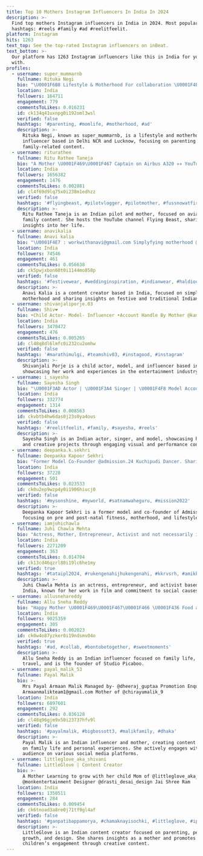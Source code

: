 ```yaml
---
title: Top 10 Mothers Instagram Influencers In India In 2024
description: >-
  Find top mothers Instagram influencers in India in 2024. Most popular
  hashtags: #reels #family #ad #reelitfeelit.
platform: Instagram
hits: 1263
text_top: See the top-rated Instagram influencers on inBeat.
text_bottom: >-
  Our platform has 1263 Instagram influencers like this in India for you to work
  with.
profiles:
  - username: super_mummarnb
    fullname: Rituka Negi
    bio: "\U0001F6B8 Lifestyle & Motherhood For collaboration \U0001F4E9 ritu.negi88@gmail.com \U0001F9FFAmong Top 50 Indian Mom Influencer’s \U0001F4CDDelhi NCR & Lucknow Youtube -94ksubs"
    location: India
    followers: 164711
    engagement: 779
    commentsToLikes: 0.016231
    id: ck134q41uxnpg0i192oml3wsl
    verified: false
    hashtags: '#parenting, #momlife, #motherhood, #ad'
    description: >-
      Rituka Negi, known as super_mummarnb, is a lifestyle and motherhood
      influencer based in Delhi NCR and Lucknow, focusing on parenting and
      family-related content.
  - username: riturathee
    fullname: Ritu Rathee Taneja
    bio: "A Mother \U0001F469‍\U0001F467 Captain on Airbus A320 ✈️✈️ YouTube channel: Flying Beast (8 M subscribers) For brands/business enquiries E: omssrathee14@ymail.com"
    location: India
    followers: 1656382
    engagement: 1476
    commentsToLikes: 0.002881
    id: cl4f69d9lq75x0i238m1edhzz
    verified: false
    hashtags: '#flyingbeast, #pilotvlogger, #pilotmother, #fussnowatfirstcry'
    description: >-
      Ritu Rathee Taneja is an Indian pilot and mother, focused on aviation and
      family content. She hosts the YouTube channel Flying Beast, sharing
      insights into her life.
  - username: anavikalia
    fullname: Anavi kalia
    bio: "\U0001F4E7 : workwithanavi@gmail.com Simplyfying motherhood @promom.in"
    location: India
    followers: 74546
    engagement: 461
    commentsToLikes: 0.056638
    id: ck5pwjxbon60t0i1144mo858p
    verified: false
    hashtags: '#festivewear, #weddinginspiration, #indianwear, #haldioutfit'
    description: >-
      Anavi Kalia is a content creator based in India, focused on simplifying
      motherhood and sharing insights on festive and traditional Indian wear.
  - username: shivanjaliporje.03
    fullname: Shiv❤️
    bio: •Child Actor- Model- Influencer •Account Handle By Mother @kamal_porje
    location: India
    followers: 3470472
    engagement: 476
    commentsToLikes: 0.005265
    id: cl48q8dl6lmfc0i232cu2omhw
    verified: false
    hashtags: '#marathimulgi, #teamshiv03, #instagood, #instagram'
    description: >-
      Shivanjali Porje is a child actor, model, and influencer based in India,
      showcasing her work and experiences in the entertainment industry.
  - username: i_sayesha
    fullname: Sayesha Singh
    bio: "\U0001F3AD Actor | \U0001F3A4 Singer | \U0001F4F8 Model Account handle by Mother @dr_sanyogita \U0001F48C Email for collaboration"
    location: India
    followers: 332774
    engagement: 1314
    commentsToLikes: 0.008563
    id: ckvbtb4hw6das0j23s0ya4ous
    verified: false
    hashtags: '#reelitfeelit, #family, #sayesha, #reels'
    description: >-
      Sayesha Singh is an Indian actor, singer, and model, showcasing her work
      and creative projects through engaging visual and performance content.
  - username: deepanka.k.sekhri
    fullname: Deepanka Kapoor Sekhri
    bio: "Former Model Co-Founder @admission.24 Kuchipudi Dancer. Sharing Tips & Tricks on: •Pre & post Natal Fitness. •Motherhood •Lifestyle \U0001F495"
    location: India
    followers: 37228
    engagement: 501
    commentsToLikes: 0.023533
    id: ck0u2ep9wzp4y0i1906hiucj0
    verified: false
    hashtags: '#mysonshine, #myworld, #satnamwaheguru, #mission2022'
    description: >-
      Deepanka Kapoor Sekhri is a former model and co-founder of Admission 24,
      focusing on pre and post-natal fitness, motherhood, and lifestyle content.
  - username: iamjuhichawla
    fullname: Juhi Chawla Mehta
    bio: "Actress, Mother, Entrepreneur, Activist and not necessarily in the same order \U0001F604 Business Manager : @preet_2612"
    location: India
    followers: 2271209
    engagement: 363
    commentsToLikes: 0.014704
    id: ck13cd46qzrl80i19lc6he1my
    verified: true
    hashtags: '#tataipl2024, #rukengenahijhukengenahi, #kkrvsrh, #amikkr'
    description: >-
      Juhi Chawla Mehta is an actress, entrepreneur, and activist based in
      India, known for her work in film and commitment to social causes.
  - username: allusnehareddy
    fullname: Allu Sneha Reddy
    bio: "Happy Mother \U0001F469‍\U0001F467‍\U0001F466 \U0001F436 Food and travel enthusiast . Founder of @studiopicaboo For brand enquiries email teamallusnehareddy@gmail.com"
    location: India
    followers: 9025359
    engagement: 305
    commentsToLikes: 0.002023
    id: ck0w4o87yzker0i19ndsmv04o
    verified: true
    hashtags: '#ad, #collab, #bontobetogether, #sweetmoments'
    description: >-
      Allu Sneha Reddy is an Indian influencer focused on family life, food, and
      travel, and is the founder of Studio Picaboo.
  - username: payal_malik_53
    fullname: Payal Malik
    bio: >-
      Mrs Payal Armaan Malik Managed by- @dheeraj_guptaa Promotion Enquiries:
      Armaanmalikteam1@gmail.com Mother of @chirayumalik_9
    location: India
    followers: 6897601
    engagement: 292
    commentsToLikes: 0.036128
    id: cl48q96gjm9x50i23737hfv9l
    verified: false
    hashtags: '#payalmalik, #bigbossott3, #malikfamily, #dhaka'
    description: >-
      Payal Malik is an Indian influencer and mother, creating content focused
      on family life and personal experiences. She actively engages with her
      audience on various social media platforms.
  - username: littleglove_aka_shivani
    fullname: LittleGlove | Content Creator
    bio: >-
      A Mother Learning to grow with her child Mom of @littleglove_aka_baby Rep
      @monkentertainment Designer @drasti_desai_design Jai Shree Ram
    location: India
    followers: 1350511
    engagement: 284
    commentsToLikes: 0.009454
    id: ck6tnoad3a8re0j71tf9gl4af
    verified: false
    hashtags: '#ganpatibappamorya, #chamaknayisochki, #littleglove, #iphone15promax'
    description: >-
      LittleGlove is an Indian content creator focused on parenting, personal
      growth, and design. She shares insights as a mother and promotes
      children’s engagement through creative content.
---
```


